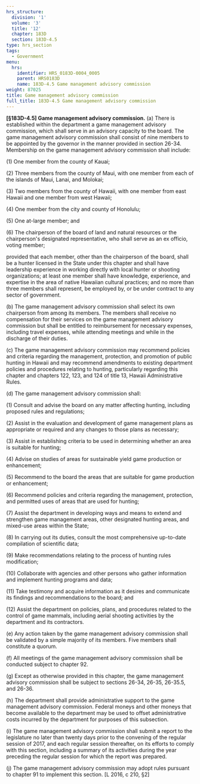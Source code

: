 ```yaml
---
hrs_structure:
  division: '1'
  volume: '3'
  title: '12'
  chapter: 183D
  section: 183D-4.5
type: hrs_section
tags:
  - Government
menu:
  hrs:
    identifier: HRS_0183D-0004_0005
    parent: HRS0183D
    name: 183D-4.5 Game management advisory commission
weight: 87025
title: Game management advisory commission
full_title: 183D-4.5 Game management advisory commission
---
```

**[§183D-4.5] Game management advisory commission.** (a) There is established within the department a game management advisory commission, which shall serve in an advisory capacity to the board. The game management advisory commission shall consist of nine members to be appointed by the governor in the manner provided in section 26-34\. Membership on the game management advisory commission shall include:

(1) One member from the county of Kauai;

(2) Three members from the county of Maui, with one member from each of the islands of Maui, Lanai, and Molokai;

(3) Two members from the county of Hawaii, with one member from east Hawaii and one member from west Hawaii;

(4) One member from the city and county of Honolulu;

(5) One at-large member; and

(6) The chairperson of the board of land and natural resources or the chairperson's designated representative, who shall serve as an ex officio, voting member;

provided that each member, other than the chairperson of the board, shall be a hunter licensed in the State under this chapter and shall have leadership experience in working directly with local hunter or shooting organizations; at least one member shall have knowledge, experience, and expertise in the area of native Hawaiian cultural practices; and no more than three members shall represent, be employed by, or be under contract to any sector of government.

(b) The game management advisory commission shall select its own chairperson from among its members. The members shall receive no compensation for their services on the game management advisory commission but shall be entitled to reimbursement for necessary expenses, including travel expenses, while attending meetings and while in the discharge of their duties.

(c) The game management advisory commission may recommend policies and criteria regarding the management, protection, and promotion of public hunting in Hawaii and may recommend amendments to existing department policies and procedures relating to hunting, particularly regarding this chapter and chapters 122, 123, and 124 of title 13, Hawaii Administrative Rules.

(d) The game management advisory commission shall:

(1) Consult and advise the board on any matter affecting hunting, including proposed rules and regulations;

(2) Assist in the evaluation and development of game management plans as appropriate or required and any changes to those plans as necessary;

(3) Assist in establishing criteria to be used in determining whether an area is suitable for hunting;

(4) Advise on studies of areas for sustainable yield game production or enhancement;

(5) Recommend to the board the areas that are suitable for game production or enhancement;

(6) Recommend policies and criteria regarding the management, protection, and permitted uses of areas that are used for hunting;

(7) Assist the department in developing ways and means to extend and strengthen game management areas, other designated hunting areas, and mixed-use areas within the State;

(8) In carrying out its duties, consult the most comprehensive up-to-date compilation of scientific data;

(9) Make recommendations relating to the process of hunting rules modification;

(10) Collaborate with agencies and other persons who gather information and implement hunting programs and data;

(11) Take testimony and acquire information as it desires and communicate its findings and recommendations to the board; and

(12) Assist the department on policies, plans, and procedures related to the control of game mammals, including aerial shooting activities by the department and its contractors.

(e) Any action taken by the game management advisory commission shall be validated by a simple majority of its members. Five members shall constitute a quorum.

(f) All meetings of the game management advisory commission shall be conducted subject to chapter 92.

(g) Except as otherwise provided in this chapter, the game management advisory commission shall be subject to sections 26-34, 26-35, 26-35.5, and 26-36.

(h) The department shall provide administrative support to the game management advisory commission. Federal moneys and other moneys that become available to the department may be used to offset administrative costs incurred by the department for purposes of this subsection.

(i) The game management advisory commission shall submit a report to the legislature no later than twenty days prior to the convening of the regular session of 2017, and each regular session thereafter, on its efforts to comply with this section, including a summary of its activities during the year preceding the regular session for which the report was prepared.

(j) The game management advisory commission may adopt rules pursuant to chapter 91 to implement this section. [L 2016, c 210, §2]